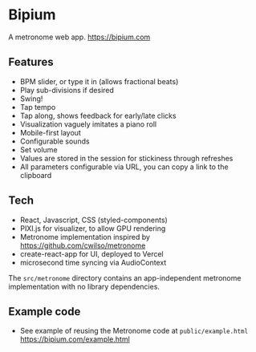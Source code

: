 # Bipium

A metronome web app. https://bipium.com

## Features
- BPM slider, or type it in (allows fractional beats)
- Play sub-divisions if desired
- Swing!
- Tap tempo
- Tap along, shows feedback for early/late clicks
- Visualization vaguely imitates a piano roll
- Mobile-first layout
- Configurable sounds
- Set volume
- Values are stored in the session for stickiness through refreshes
- All parameters configurable via URL, you can copy a link to the clipboard

## Tech
- React, Javascript, CSS (styled-components)
- PIXI.js for visualizer, to allow GPU rendering
- Metronome implementation inspired by https://github.com/cwilso/metronome
- create-react-app for UI, deployed to Vercel
- microsecond time syncing via AudioContext

The `src/metronome` directory contains an app-independent metronome implementation with no library dependencies.

## Example code
- See example of reusing the Metronome code at `public/example.html` https://bipium.com/example.html

